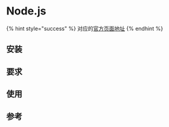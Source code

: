 # Node.js

{% hint style="success" %}
对应的[官方页面地址](https://docs.passwordless.dev/guide/backend/nodejs.html)
{% endhint %}

## 安装 <a href="#installation" id="installation"></a>

## 要求 <a href="#requirements" id="requirements"></a>

## 使用 <a href="#using" id="using"></a>

## 参考 <a href="#references" id="references"></a>
